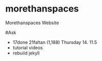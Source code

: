 # morethanspaces
Morethanspaces Website

#Ask
- 17done 21faltan (1,188) Thursday 14. 11.5
- tutorial videos
- rebuild jekyll
